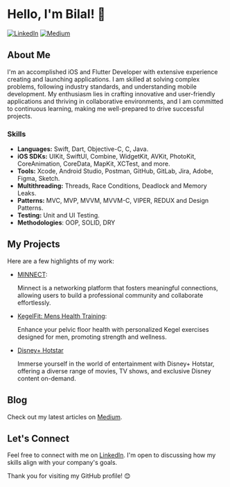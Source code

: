 # Hello, I'm Bilal! 👋

[![LinkedIn](https://img.shields.io/badge/LinkedIn-blue?style=flat&logo=linkedin&logoColor=white)](https://www.linkedin.com/in/bilalbakhrom/)
[![Medium](https://img.shields.io/badge/Medium-black?style=flat&logo=medium&logoColor=white)](https://medium.com/@bilalbakhrom)

## About Me

I'm an accomplished iOS and Flutter Developer with extensive experience creating and launching applications. I am skilled at solving complex problems, following industry standards, and understanding mobile development. My enthusiasm lies in crafting innovative and user-friendly applications and thriving in collaborative environments, and I am committed to continuous learning, making me well-prepared to drive successful projects.

### Skills

- **Languages:** Swift, Dart, Objective-C, C, Java.
- **iOS SDKs:** UIKit, SwiftUI, Combine, WidgetKit, AVKit, PhotoKit, CoreAnimation, CoreData, MapKit, XCTest, and more.
- **Tools:** Xcode, Android Studio, Postman, GitHub, GitLab, Jira, Adobe, Figma, Sketch.
- **Multithreading:** Threads, Race Conditions, Deadlock and Memory Leaks.
- **Patterns:** MVC, MVP, MVVM, MVVM-C, VIPER, REDUX and Design Patterns.
- **Testing:** Unit and UI Testing.
- **Methodologies**: OOP, SOLID, DRY

## My Projects

Here are a few highlights of my work:
- [MINNECT](https://apps.apple.com/us/app/minnect/id1583104411):

  Minnect is a networking platform that fosters meaningful connections, allowing users to build a professional community and collaborate effortlessly.
- [KegelFit: Mens Health Training](https://apps.apple.com/us/app/kegelfit-mens-health-training/id1630828102):

  Enhance your pelvic floor health with personalized Kegel exercises designed for men, promoting strength and wellness.
- [Disney+ Hotstar](https://apps.apple.com/id/app/disney-hotstar/id1524156685)

  Immerse yourself in the world of entertainment with Disney+ Hotstar, offering a diverse range of movies, TV shows, and exclusive Disney content on-demand.

## Blog

Check out my latest articles on [Medium](https://medium.com/@bilalbakhrom).

## Let's Connect

Feel free to connect with me on [LinkedIn](https://www.linkedin.com/in/bilalbakhrom/). I'm open to discussing how my skills align with your company's goals.

Thank you for visiting my GitHub profile! 😊

